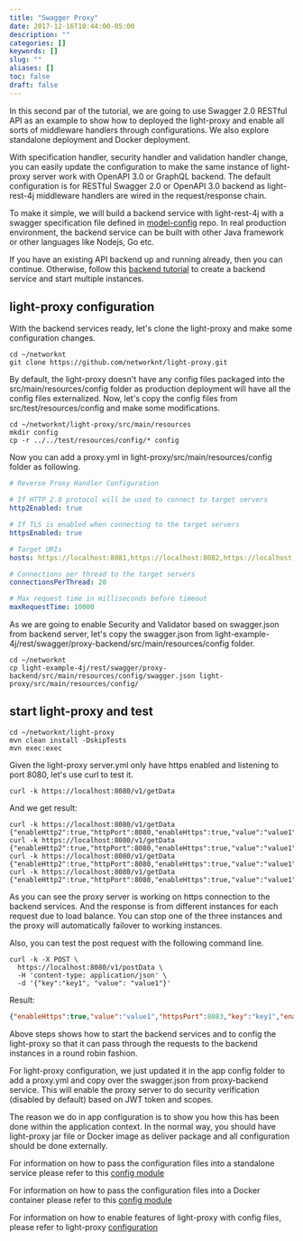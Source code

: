 ```yaml
---
title: "Swagger Proxy"
date: 2017-12-16T10:44:00-05:00
description: ""
categories: []
keywords: []
slug: ""
aliases: []
toc: false
draft: false
---
```



In this second par of the tutorial, we are going to use Swagger 2.0 RESTful 
API as an example to show how to deployed the light-proxy and enable all sorts 
of middleware handlers through configurations. We also explore standalone deployment 
and Docker deployment. 

With specification handler, security handler and validation handler change, you
can easily update the configuration to make the same instance of light-proxy
server work with OpenAPI 3.0 or GraphQL backend. The default configuration is for 
RESTful Swagger 2.0 or OpenAPI 3.0 backend as light-rest-4j middleware handlers are 
wired in the request/response chain.

To make it simple, we will build a backend service with light-rest-4j with a
swagger specification file defined in [model-config][] 
repo. In real production environment, the backend service can be built with other 
Java framework or other languages like Nodejs, Go etc.

If you have an existing API backend up and running already, then you can continue.
Otherwise, follow this [backend tutorial][]
to create a backend service and start multiple instances.

## light-proxy configuration

With the backend services ready, let's clone the light-proxy and make some configuration
changes. 

```
cd ~/networknt
git clone https://github.com/networknt/light-proxy.git
```

By default, the light-proxy doesn't have any config files packaged into the src/main/resources/config
folder as production deployment will have all the config files externalized. Now, let's
copy the config files from src/test/resources/config and make some modifications.

```
cd ~/networknt/light-proxy/src/main/resources
mkdir config
cp -r ../../test/resources/config/* config 
```

Now you can add a proxy.yml in light-proxy/src/main/resources/config folder as following.

```yaml
# Reverse Proxy Handler Configuration

# If HTTP 2.0 protocol will be used to connect to target servers
http2Enabled: true

# If TLS is enabled when connecting to the target servers
httpsEnabled: true

# Target URIs
hosts: https://localhost:8081,https://localhost:8082,https://localhost:8083

# Connections per thread to the target servers
connectionsPerThread: 20

# Max request time in milliseconds before timeout
maxRequestTime: 10000
``` 

As we are going to enable Security and Validator based on swagger.json from backend server,
let's copy the swagger.json from light-example-4j/rest/swagger/proxy-backend/src/main/resources/config folder.

```
cd ~/networknt
cp light-example-4j/rest/swagger/proxy-backend/src/main/resources/config/swagger.json light-proxy/src/main/resources/config/
```

## start light-proxy and test

```
cd ~/networknt/light-proxy
mvn clean install -DskipTests
mvn exec:exec
```

Given the light-proxy server.yml only have https enabled and listening to port 8080, let's
use curl to test it.

```
curl -k https://localhost:8080/v1/getData
```

And we get result:

```
curl -k https://localhost:8080/v1/getData
{"enableHttp2":true,"httpPort":8080,"enableHttps":true,"value":"value1","httpsPort":8082,"key":"key1"}
curl -k https://localhost:8080/v1/getData
{"enableHttp2":true,"httpPort":8080,"enableHttps":true,"value":"value1","httpsPort":8083,"key":"key1"}
curl -k https://localhost:8080/v1/getData
{"enableHttp2":true,"httpPort":8080,"enableHttps":true,"value":"value1","httpsPort":8081,"key":"key1"}
curl -k https://localhost:8080/v1/getData
{"enableHttp2":true,"httpPort":8080,"enableHttps":true,"value":"value1","httpsPort":8082,"key":"key1"}
```

As you can see the proxy server is working on https connection to the backend services. And 
the response is from different instances for each request due to load balance. You can stop 
one of the three instances and the proxy will automatically failover to working instances.

Also, you can test the post request with the following command line.

```
curl -k -X POST \
  https://localhost:8080/v1/postData \
  -H 'content-type: application/json' \
  -d '{"key":"key1", "value": "value1"}'
```

Result: 

```json
{"enableHttps":true,"value":"value1","httpsPort":8083,"key":"key1","enableHttp2":true,"httpPort":8080}
```

Above steps shows how to start the backend services and to config the light-proxy so that it
can pass through the requests to the backend instances in a round robin fashion. 

For light-proxy configuration, we just updated it in the app config folder to add a proxy.yml 
and copy over the swagger.json from proxy-backend service. This will enable the proxy 
server to do security verification (disabled by default) based on JWT token and scopes. 

The reason we do in app configuration is to show you how this has been done within the application
context. In the normal way, you should have light-proxy jar file or Docker image as deliver
package and all configuration should be done externally. 

For information on how to pass the configuration files into a standalone service please refer
to this [config module][]

For information on how to pass the configuration files into a Docker container please refer
to this [config module][]

For information on how to enable features of light-proxy with config files, please refer to
light-proxy [configuration][] 

[model-config]: https://github.com/networknt/model-config/tree/master/rest/swagger/proxy-backend

[backend tutorial]: /tutorial/proxy/swagger-backend/
[config module]: /concern/config/
[configuration]: /service/proxy/configuration/
